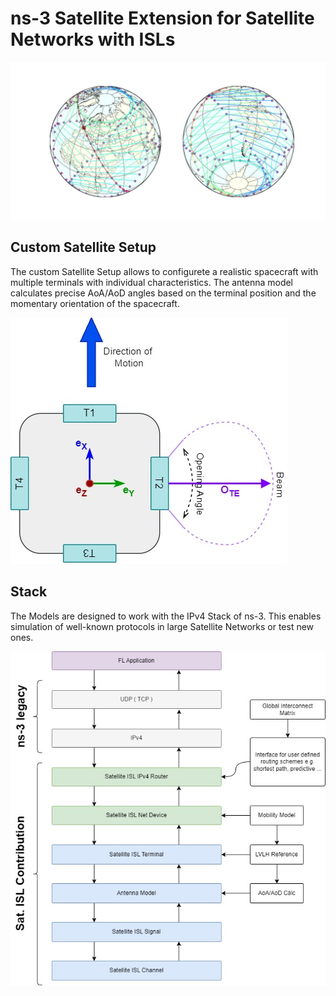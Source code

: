 
# ns-3 Satellite Extension for Satellite Networks with ISLs

![](./doc/global-traffic-plot-delta.jpg)


## Custom Satellite Setup
The custom Satellite Setup allows to configurete a realistic spacecraft with multiple terminals with individual characteristics. The antenna model calculates precise AoA/AoD angles based on the terminal position and the momentary orientation of the spacecraft.

![](./doc/satellite-terminal-setup.jpg)

## Stack

The Models are designed to work with the IPv4 Stack of ns-3. This enables simulation of well-known protocols in large Satellite Networks or test new ones.

![](./doc/isl-network-stack.jpg)
